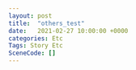 ```yaml
---
layout: post
title:  "others_test"
date:   2021-02-27 10:00:00 +0000
categories: Etc
Tags: Story Etc
SceneCode: []
---
```

